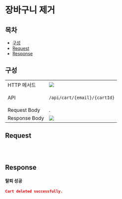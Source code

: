 # 장바구니 제거

## 목차

- [구성](#구성)
- [Request](#request)
- [Response](#response)

## 구성

<table>
<tr>
  <td>HTTP 메서드</td>
  <td>
    <img src="https://img.shields.io/badge/DELETE-red">
  </td>
</tr>
<tr>
  <td>API</td>
  <td>

  `/api/cart/{email}/{cartId}`

  </td>
</tr>
<tr>
  <td>Request Body</td>
  <td>
    .
  </td>
</tr>
<tr>
  <td>Response Body</td>
  <td>
    <img src="https://img.shields.io/badge/string-grey">
  </td>
</tr>
</table>

## Request

```json

```

<br/>

## Response

#### 탈퇴 성공

```json
Cart deleted successfully.
```

<br/>
